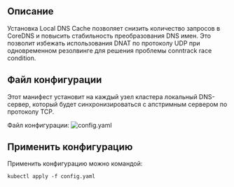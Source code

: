 ## Описание
Установка Local DNS Cache позволяет снизить количество запросов в CoreDNS и повысить стабильность преобразования DNS имен. Это позволит избежать использования DNAT по протоколу UDP при одновременном резолвинге для решения проблемы conntrack race condition.

## Файл конфигурации
Этот манифест установит на каждый узел кластера локальный DNS-сервер, который будет синхронизироваться с апстримным сервером по протоколу TCP.

Файл конфигурации: ![config.yaml](./assets/config.yaml)

## Применить конфигурацию

Применить конфигурацию можно командой:
```
kubectl apply -f config.yaml
```